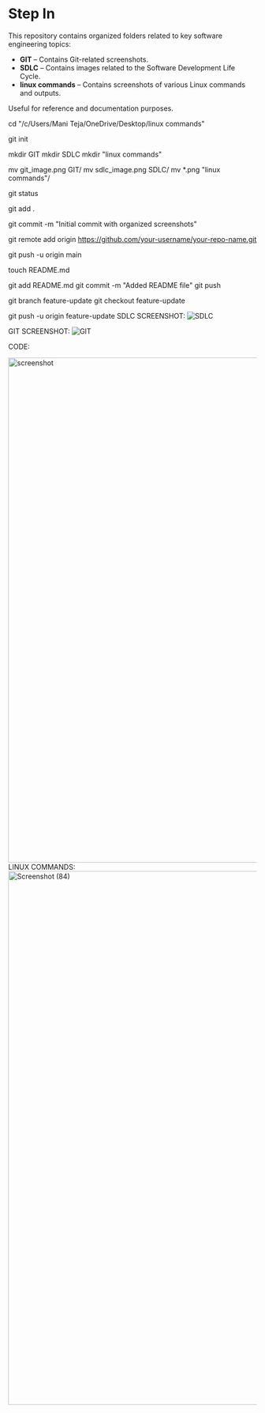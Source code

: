 # Step In

This repository contains organized folders related to key software engineering topics:

- **GIT** – Contains Git-related screenshots.
- **SDLC** – Contains images related to the Software Development Life Cycle.
- **linux commands** – Contains screenshots of various Linux commands and outputs.

Useful for reference and documentation purposes.


cd "/c/Users/Mani Teja/OneDrive/Desktop/linux commands"

git init

mkdir GIT
mkdir SDLC
mkdir "linux commands"

mv git_image.png GIT/
mv sdlc_image.png SDLC/
mv *.png "linux commands"/

git status

git add .

git commit -m "Initial commit with organized screenshots"

git remote add origin https://github.com/your-username/your-repo-name.git

git push -u origin main

touch README.md

git add README.md
git commit -m "Added README file"
git push

git branch feature-update
git checkout feature-update

git push -u origin feature-update
SDLC SCREENSHOT:
![SDLC](https://github.com/user-attachments/assets/a221d91e-de66-4428-b67f-f3e0aeb466a0)

GIT SCREENSHOT:
![GIT](https://github.com/user-attachments/assets/d5bfea12-e1ea-4000-ab81-2dd930a57743)

CODE:

<img width="779" height="1022" alt="screenshot" src="https://github.com/user-attachments/assets/0ad594a0-0640-459d-9e75-63c3f8102f19" />
LINUX COMMANDS:

<img width="1920" height="1080" alt="Screenshot (84)" src="https://github.com/user-attachments/assets/12e69c5e-31bf-4c0e-8185-51c08e33856b" />


